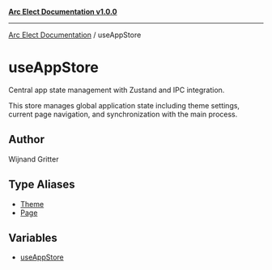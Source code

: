 [**Arc Elect Documentation v1.0.0**](../README.md)

---

[Arc Elect Documentation](../modules.md) / useAppStore

# useAppStore

Central app state management with Zustand and IPC integration.

This store manages global application state including theme settings,
current page navigation, and synchronization with the main process.

## Author

Wijnand Gritter

## Type Aliases

- [Theme](type-aliases/Theme.md)
- [Page](type-aliases/Page.md)

## Variables

- [useAppStore](variables/useAppStore.md)
